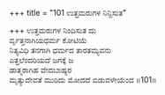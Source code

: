 +++
title = "101 ಉತ್ತಮರುಗಳ ನಿನ್ದಿಸುತ"

+++
ಉತ್ತಮರುಗಳ ನಿಂದಿಸುತ ದು  
ರ್ವೃತ್ತನಾಗಿಯಧರ್ಮ ಕೋಟಿಯೆ   
ನಿತ್ಯವಿಧಿ ತನಗಾಗಿ ಧರ್ಮದ ತಾರತಮ್ಯವನು   
ಎತ್ತಲೆಂದರಿಯದೆ ಜಗಕ್ಕೆ ಜ   
ಡಾತ್ಮರಾಗಿಹ ವೇದಬಾಹ್ಯರ   
ಮೃತ್ಯುದೇವತೆ ಮುರಿದು ಮೋದದೆ ಬಿಡುವಳೇಯೆಂದ   ॥101॥